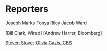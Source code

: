 # Reporters

[ Joseph Marks](https://www.washingtonpost.com/people/joseph-marks/)
[Tonya Riley](https://www.washingtonpost.com/people/tonya-riley/)
[Jacob Ward](https://twitter.com/byjacobward?lang=en)

[Bill Clark, Wired]
[Andrew Harrer, Bloomberg]


[Steven Stover](https://www.army.mil/article/214354/avengercon_iii_the_hacker_training_event_for_todays_cyber_warrior)
[Olivia Gazis, CBS](https://www.cbsnews.com/news/the-nsa-prepares-to-defend-2020-elections-drawing-lessons-from-2018-midterms/)
